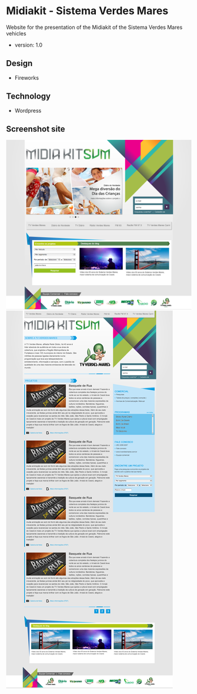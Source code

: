 # Midiakit - Sistema Verdes Mares
Website for the presentation of the Midiakit of the Sistema Verdes Mares vehicles
* version: 1.0

## Design
* Fireworks

## Technology
* Wordpress

## Screenshot site
![Screenshot site](./layout-home.png)
![Screenshot vehicle](./layout-vehicle.png)